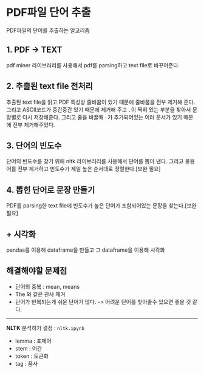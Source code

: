 # PDF파일 단어 추출

PDF파일의 단어를 추출하는 알고리즘

## 1. PDF -> TEXT

pdf miner 라이브러리를 사용해서 pdf를 parsing하고 text file로 바꾸어준다.

## 2. 추출된 text file 전처리
추출된 text file을 읽고 PDF 특성상 줄바꿈이 있기 때문에 줄바꿈을 전부 제거해 준다. 그리고 ASCII코드가 중간중간 있기 때문에 제거해 주고 `.`이 찍혀 있는 부분을 찾아서 문장별로 다시 저장해준다. 그리고 줄을 바꿀때 `-`가 추가되어있는 여러 문서가 있기 때문에 전부 제거해주었다.

## 3. 단어의 빈도수
단어의 빈도수를 찾기 위해 nltk 라이브러리를 사용해서 단어를 뽑아 낸다. 그리고 불용어를 전부 제거하고 빈도수가 제일 높은 순서대로 정렬한다.[보완 필요]

## 4. 뽑힌 단어로 문장 만들기
PDF를 parsing한 text file에 빈도수가 높은 단어가 포함되어있는 문장을 찾는다.[보완 필요]


## + 시각화
pandas를 이용해 dataframe을 만들고 그 dataframe을 이용해 시각화


## 해결해야할 문제점
- 단어의 중복 : mean, means
- The 와 같은 관사 제거
- 단어가 반복되는게 쉬운 단어가 많다. -> 어려운 단어를 찾아줄수 있으면 좋을 것 같다.

---

**NLTK** 분석하기 결정 : `nltk.ipynb`

- lemma : 표제어
- stem : 어간
- token : 토큰화
- tag : 품사